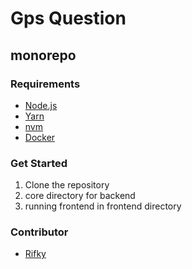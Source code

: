 # Gps Question
## monorepo 

### Requirements
- [Node.js](https://nodejs.org)
- [Yarn](https://classic.yarnpkg.com)
- [nvm](https://github.com/nvm-sh/nvm)
- [Docker](https://docs.docker.com/get-docker/)

### Get Started
1. Clone the repository
1. core directory for backend
1. running frontend in frontend directory

### Contributor
- [Rifky](https://github.com/mqnoy/)
